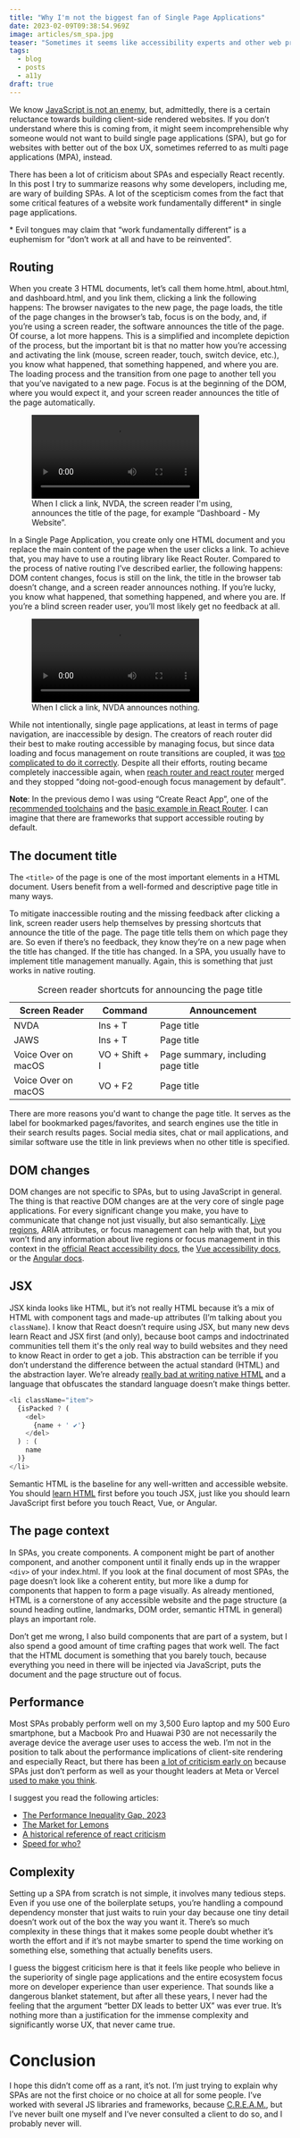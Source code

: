 ```yaml
---
title: "Why I'm not the biggest fan of Single Page Applications"
date: 2023-02-09T09:38:54.969Z
image: articles/sm_spa.jpg
teaser: "Sometimes it seems like accessibility experts and other web professionals who focus on users and user experience hate JavaScript. This might be true for some, but most understand that JavaScript can be useful for improving UX and even accessibility. JavaScript solutions are often more accessible than their [pure HTML](https://daverupert.com/2020/02/html-the-inaccessible-parts/) or [CSS counterparts](https://www.smashingmagazine.com/2021/06/css-javascript-requirements-accessible-components/)."
tags:
  - blog
  - posts
  - a11y
draft: true
---
```


We know [JavaScript is not an enemy](https://www.marcozehe.de/javascript-not-enemy-accessibility/), but, admittedly, there is a certain reluctance towards building client-side rendered websites. If you don’t understand where this is coming from, it might seem incomprehensible why someone would not want to build single page applications (SPA), but go for websites with better out of the box UX, sometimes referred to as multi page applications (MPA), instead. 

There has been a lot of criticism about SPAs and especially React recently. In this post I try to summarize reasons why some developers, including me, are wary of building SPAs. A lot of the scepticism comes from the fact that some critical features of a website work fundamentally different* in single page applications. 

\* Evil tongues may claim that “work fundamentally different” is a euphemism for “don’t work at all and have to be reinvented”.

## Routing

When you create 3 HTML documents, let’s call them home.html, about.html, and dashboard.html, and you link them, clicking a link the following happens: The browser navigates to the new page, the page loads, the title of the page changes in the browser’s tab, focus is on the body, and, if you’re using a screen reader, the software announces the title of the page. Of course, a lot more happens. This is a simplified and incomplete depiction of the process, but the important bit is that no matter how you’re accessing and activating the link (mouse, screen reader, touch, switch device, etc.), you know what happened, that something happened, and where you are. The loading process and the transition from one page to another tell you that you’ve navigated to a new page. Focus is at the beginning of the DOM, where you would expect it, and your screen reader announces the title of the page automatically.

<figure>
<video src="/images/routing_default.mov" controls></video>
<figcaption>When I click a link, NVDA, the screen reader I'm using, announces the title of the page, for example “Dashboard - My Website”.</figcaption>
</figure>

In a Single Page Application, you create only one HTML document and you replace the main content of the page when the user clicks a link. To achieve that, you may have to use a routing library like React Router. Compared to the process of native routing I’ve described earlier, the following happens: DOM content changes, focus is still on the link, the title in the browser tab doesn’t change, and a screen reader announces nothing. If you’re lucky, you know what happened, that something happened, and where you are. If you’re a blind screen reader user, you’ll most likely get no feedback at all.

<figure>
<video src="/images/routing_spa.mov" controls></video>
<figcaption>When I click a link, NVDA announces nothing.</figcaption>
</figure>

While not intentionally, single page applications, at least in terms of page navigation, are inaccessible by design. The creators of reach router did their best to make routing accessible by managing focus, but since data loading and focus management on route transitions are coupled, it was [too complicated to do it correctly](https://github.com/remix-run/react-router/discussions/9555?sort=new). Despite all their efforts, routing became completely inaccessible again, when [reach router and react router](https://reactrouter.com/en/main/upgrading/reach) merged and they stopped <q>doing not-good-enough focus management by default</q>.

**Note**: In the previous demo I was using “Create React App”, one of the [recommended toolchains](https://reactjs.org/docs/create-a-new-react-app.html#recommended-toolchains) and the [basic example in React Router](https://stackblitz.com/github/remix-run/react-router/tree/main/examples/basic?file=src/main.tsx). I can imagine that there are frameworks that support accessible routing by default.

## The document title

The `<title>` of the page is one of the most important elements in a HTML document. Users benefit from a well-formed and descriptive page title in many ways. 

To mitigate inaccessible routing and the missing feedback after clicking a link, screen reader users help themselves by pressing shortcuts that announce the title of the page. The page title tells them on which page they are. So even if there’s no feedback, they know they’re on a new page when the title has changed. If the title has changed. In a SPA, you usually have to implement title management manually. Again, this is something that just works in native routing. 

<table>
  <caption>Screen reader shortcuts for announcing the page title</caption>
  <thead>
    <tr>
      <th>Screen Reader</th>
      <th>Command</th>
      <th>Announcement</th>
    </tr>
  </thead>
  <tbody>
    <tr>
      <td>NVDA</td>
      <td>Ins + T</td>
      <td>Page title</td>
    </tr>
    <tr>
      <td>JAWS</td>
      <td>Ins + T</td>
      <td>Page title</td>
    </tr>
    <tr>
      <td>Voice Over on macOS</td>
      <td>VO + Shift + I</td>
      <td>Page summary, including page title</td>
    </tr>
    <tr>
      <td>Voice Over on macOS</td>
      <td>VO + F2</td>
      <td>Page title</td>
    </tr>
  </tbody>
</table>

There are more reasons you'd want to change the page title. It serves as the label for bookmarked pages/favorites, and search engines use the title in their search results pages. Social media sites, chat or mail applications, and similar software use the title in link previews when no other title is specified.

## DOM changes

DOM changes are not specific to SPAs, but to using JavaScript in general. The thing is that reactive DOM changes are at the very core of single page applications. For every significant change you make, you have to communicate that change not just visually, but also semantically. [Live regions](https://developer.mozilla.org/en-US/docs/Web/Accessibility/ARIA/ARIA_Live_Regions), ARIA attributes, or focus management can help with that, but you won’t find any information about live regions or focus management in this context in the [official React accessibility docs](https://reactjs.org/docs/accessibility.html), the [Vue accessibility docs](https://vuejs.org/guide/best-practices/accessibility.html#semantic-forms), or the [Angular docs](https://vuejs.org/guide/best-practices/accessibility.html#semantic-forms).

## JSX

JSX kinda looks like HTML, but it’s not really HTML because it’s a mix of HTML with component tags and made-up attributes (I’m talking about you `className`). I know that React doesn’t require using JSX, but many new devs learn React and JSX first (and only), because boot camps and indoctrinated communities tell them it's the only real way to build websites and they need to know React in order to get a job. This abstraction can be terrible if you don’t understand the difference between the actual standard (HTML) and the abstraction layer. We’re already [really bad at writing native HTML](https://www.youtube.com/watch?v=Wno1IhEBTxc) and a language that obfuscates the standard language doesn’t make things better.

```js
<li className="item">
  {isPacked ? (
    <del>
      {name + ' ✔'}
    </del>
  ) : (
    name
  )}
</li>
```

Semantic HTML is the baseline for any well-written and accessible website. You should [learn HTML](https://web.dev/learn/html/) first before you touch JSX, just like you should learn JavaScript first before you touch React, Vue, or Angular.

## The page context

In SPAs, you create components. A component might be part of another component, and another component until it finally ends up in the wrapper `<div>` of your index.html. If you look at the final document of most SPAs, the page doesn’t look like a coherent entity, but more like a dump for components that happen to form a page visually. As already mentioned, HTML is a cornerstone of any accessible website and the page structure (a sound heading outline, landmarks, DOM order, semantic HTML in general) plays an important role. 

Don’t get me wrong, I also build components that are part of a system, but I also spend a good amount of time crafting pages that work well. The fact that the HTML document is something that you barely touch, because everything you need in there will be injected via JavaScript, puts the document and the page structure out of focus.

## Performance

Most SPAs probably perform well on my 3,500 Euro laptop and my 500 Euro smartphone, but a Macbook Pro and Huawai P30 are not necessarily the average device the average user uses to access the web. I’m not in the position to talk about the performance implications of client-site rendering and especially React, but there has been [a lot of criticism early on](https://www.zachleat.com/web/react-criticism/) because SPAs just don’t perform as well as your thought leaders at Meta or Vercel [used to make you think](https://github.com/reactjs/reactjs.org/pull/5487#issuecomment-1409720741).

I suggest you read the following articles:

* [The Performance Inequality Gap, 2023](https://infrequently.org/2022/12/performance-baseline-2023/)
* [The Market for Lemons](https://infrequently.org/2023/02/the-market-for-lemons/)
* [A historical reference of react criticism](https://www.zachleat.com/web/react-criticism/)
* [Speed for who?](https://andy-bell.co.uk/speed-for-who/)

## Complexity

Setting up a SPA from scratch is not simple, it involves many tedious steps. Even if you use one of the boilerplate setups, you’re handling a compound dependency monster that just waits to ruin your day because one tiny detail doesn’t work out of the box the way you want it. There’s so much complexity in these things that it makes some people doubt whether it’s worth the effort and if it’s not maybe smarter to spend the time working on something else, something that actually benefits users.

I guess the biggest criticism here is that it feels like people who believe in the superiority of single page applications and the entire ecosystem focus more on developer experience than user experience. That sounds like a dangerous blanket statement, but after all these years, I never had the feeling that the argument “better DX leads to better UX” was ever true. It’s nothing more than a justification for the immense complexity and significantly worse UX, that never came true.

# Conclusion

I hope this didn’t come off as a rant, it’s not. I’m just trying to explain why SPAs are not the first choice or no choice at all for some people. I’ve worked with several JS libraries and frameworks, because [C.R.E.A.M.](https://www.youtube.com/watch?v=PBwAxmrE194), but I’ve never built one myself and I’ve never consulted a client to do so, and I probably never will.